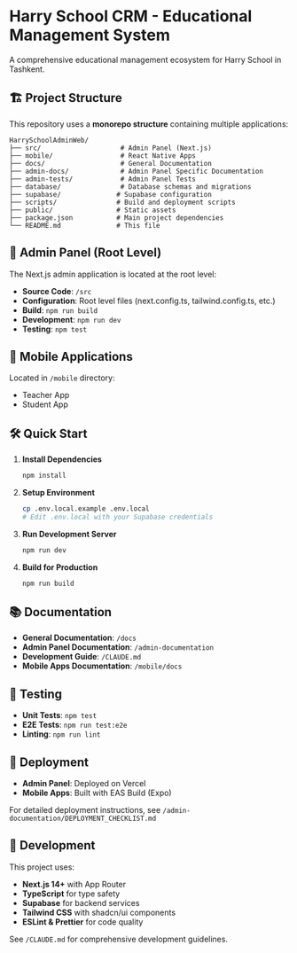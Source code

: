 # Harry School CRM - Educational Management System

A comprehensive educational management ecosystem for Harry School in Tashkent.

## 🏗️ Project Structure

This repository uses a **monorepo structure** containing multiple applications:

```
HarrySchoolAdminWeb/
├── src/                    # Admin Panel (Next.js)
├── mobile/                 # React Native Apps
├── docs/                   # General Documentation
├── admin-docs/             # Admin Panel Specific Documentation
├── admin-tests/            # Admin Panel Tests
├── database/               # Database schemas and migrations
├── supabase/              # Supabase configuration
├── scripts/               # Build and deployment scripts
├── public/                # Static assets
├── package.json           # Main project dependencies
└── README.md              # This file
```

## 🚀 Admin Panel (Root Level)

The Next.js admin application is located at the root level:

- **Source Code**: `/src`
- **Configuration**: Root level files (next.config.ts, tailwind.config.ts, etc.)
- **Build**: `npm run build`
- **Development**: `npm run dev`
- **Testing**: `npm test`

## 📱 Mobile Applications

Located in `/mobile` directory:
- Teacher App
- Student App

## 🛠️ Quick Start

1. **Install Dependencies**
   ```bash
   npm install
   ```

2. **Setup Environment**
   ```bash
   cp .env.local.example .env.local
   # Edit .env.local with your Supabase credentials
   ```

3. **Run Development Server**
   ```bash
   npm run dev
   ```

4. **Build for Production**
   ```bash
   npm run build
   ```

## 📚 Documentation

- **General Documentation**: `/docs`
- **Admin Panel Documentation**: `/admin-documentation`
- **Development Guide**: `/CLAUDE.md`
- **Mobile Apps Documentation**: `/mobile/docs`

## 🧪 Testing

- **Unit Tests**: `npm test`
- **E2E Tests**: `npm run test:e2e`
- **Linting**: `npm run lint`

## 🚢 Deployment

- **Admin Panel**: Deployed on Vercel
- **Mobile Apps**: Built with EAS Build (Expo)

For detailed deployment instructions, see `/admin-documentation/DEPLOYMENT_CHECKLIST.md`

## 🔧 Development

This project uses:
- **Next.js 14+** with App Router
- **TypeScript** for type safety
- **Supabase** for backend services
- **Tailwind CSS** with shadcn/ui components
- **ESLint & Prettier** for code quality

See `/CLAUDE.md` for comprehensive development guidelines.